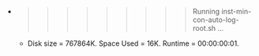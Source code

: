 * >>>>>>>>> Running inst-min-con-auto-log-root.sh ...
  * Disk size = 767864K. Space Used = 16K. Runtime = 00:00:00:01.
